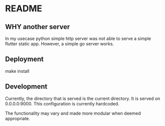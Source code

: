 # README
## WHY another server
In my usecase python simple http server was not able to serve a simple flutter static app. However, a simple go server works.

## Deployment
make install

## Development
Currently, the directory that is served is the current directory. It is served on 0.0.0.0:9000. This configuration is currently hardcoded.

The functionality may vary and made more modular when deemed appropriate. 

